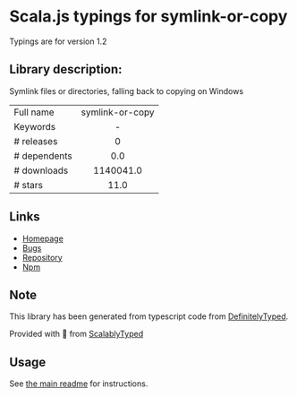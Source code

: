
# Scala.js typings for symlink-or-copy

Typings are for version 1.2

## Library description:
Symlink files or directories, falling back to copying on Windows

|                    |                 |
| ------------------ | :-------------: |
| Full name          | symlink-or-copy |
| Keywords           | - |
| # releases         | 0 |
| # dependents       | 0.0 |
| # downloads        | 1140041.0 |
| # stars            | 11.0 |

## Links
- [Homepage](https://github.com/broccolijs/node-symlink-or-copy#readme)
- [Bugs](https://github.com/broccolijs/node-symlink-or-copy/issues)
- [Repository](https://github.com/broccolijs/node-symlink-or-copy)
- [Npm](https://www.npmjs.com/package/symlink-or-copy)
    


## Note
This library has been generated from typescript code from [DefinitelyTyped](https://definitelytyped.org).

Provided with :purple_heart: from [ScalablyTyped](https://github.com/oyvindberg/ScalablyTyped)

## Usage
See [the main readme](../../readme.md) for instructions.


